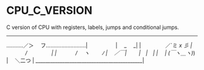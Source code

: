 # CPU_C_VERSION
C version of CPU with registers, labels, jumps and conditional jumps.
______________________________________________
...........／＞　 フ..........................|
　　　　　| 　_　 _|                          |
　 　　　／`ミ _x 彡                          | 
　　 　 /　　　 　 |                          |
　　　 /　 ヽ　　 ﾉ                           |
　／￣|　　 |　|　|                           |
　| (￣ヽ＿_ヽ_)_)                           |
　＼二つ                                     |
____________________________________________|
